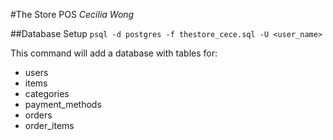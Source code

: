 #The Store POS
*Cecilia Wong*

##Database Setup
`psql -d postgres -f thestore_cece.sql -U <user_name>`

This command will add a database with tables for:
* users
* items
* categories
* payment_methods
* orders
* order_items